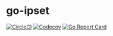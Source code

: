 go-ipset
========

[![CircleCI](https://circleci.com/gh/digineo/go-ipset/tree/v2.svg?style=svg)](https://circleci.com/gh/digineo/go-ipset/tree/v2)
[![Codecov](http://codecov.io/github/digineo/go-ipset/coverage.svg?branch=v2)](https://codecov.io/gh/digineo/go-ipset/branch/v2)
[![Go Report Card](https://goreportcard.com/badge/github.com/digineo/go-ipset)](https://goreportcard.com/report/github.com/digineo/go-ipset)

